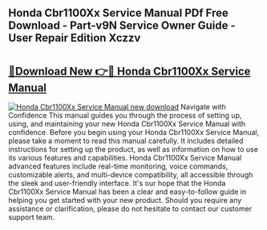 ## Honda Cbr1100Xx Service Manual PDf Free Download - Part-v9N Service Owner Guide - User Repair Edition Xczzv

# <h2><a href="http://cf15616.oget.top/?id=Honda+Cbr1100Xx+Service+Manual">🔗Download New 👉🔴 Honda Cbr1100Xx Service Manual</a></h2>

[![Honda Cbr1100Xx Service Manual new download](https://i.imgur.com/5g1atiW.png)](http://cf15616.oget.top/?id=Honda+Cbr1100Xx+Service+Manual)
Navigate with Confidence This manual guides you through the process of setting up, using, and maintaining your new Honda Cbr1100Xx Service Manual with confidence. Before you begin using your Honda Cbr1100Xx Service Manual, please take a moment to read this manual carefully. It includes detailed instructions for setting up the product, as well as information on how to use its various features and capabilities. Honda Cbr1100Xx Service Manual advanced features include real-time monitoring, voice commands, customizable alerts, and multi-device compatibility, all accessible through the sleek and user-friendly interface. It's our hope that the Honda Cbr1100Xx Service Manual has been a clear and easy-to-follow guide in helping you get started with your new product. Should you require any assistance or clarification, please do not hesitate to contact our customer support team.

